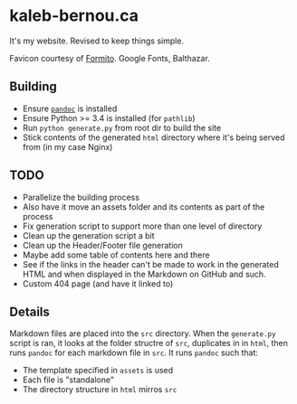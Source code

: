# kaleb-bernou.ca
It's my website. Revised to keep things simple.

Favicon courtesy of [Formito](https://formito.com/tools/favicon). Google Fonts, 
Balthazar.

## Building
* Ensure [`pandoc`](https://pandoc.org/) is installed
* Ensure Python >= 3.4 is installed (for `pathlib`)
* Run `python generate.py` from root dir to build the site
* Stick contents of the generated `html` directory where it's being served from
(in my case Nginx)

## TODO
* Parallelize the building process
* Also have it move an assets folder and its contents as part of the process
* Fix generation script to support more than one level of directory
* Clean up the generation script a bit
* Clean up the Header/Footer file generation
* Maybe add some table of contents here and there
* See if the links in the header can't be made to work in the generated HTML and
when displayed in the Markdown on GitHub and such.
* Custom 404 page (and have it linked to)

## Details
Markdown files are placed into the `src` directory. When the `generate.py` 
script is ran, it looks at the folder structre of `src`, duplicates in in 
`html`, then runs `pandoc` for each markdown file in `src`. It runs `pandoc` 
such that:
* The template specified in `assets` is used
* Each file is "standalone"
* The directory structure in `html` mirros `src`
